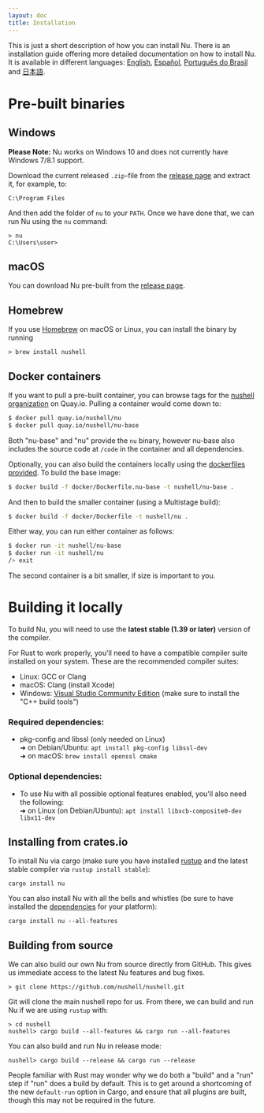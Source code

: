 ```yaml
---
layout: doc
title: Installation
---
```


This is just a short description of how you can install Nu.
There is an installation guide offering more detailed documentation on how to install Nu.
It is available in different languages:
[English](https://book.nushell.sh/en/installation),
[Español](https://book.nushell.sh/es/instalacion),
[Português do Brasil](https://book.nushell.sh/pt-br/instalacao) and
[日本語](https://book.nushell.sh/ja/installation).

# Pre-built binaries

## Windows

**Please Note:** Nu works on Windows 10 and does not currently have Windows 7/8.1 support.

Download the current released `.zip`-file from the [release page](https://github.com/nushell/nushell/releases)
and extract it, for example, to:

```
C:\Program Files
```

And then add the folder of `nu` to your `PATH`.
Once we have done that, we can run Nu using the `nu` command:

```
> nu
C:\Users\user>
```

## macOS

You can download Nu pre-built from the [release page](https://github.com/nushell/nushell/releases).

## Homebrew

If you use [Homebrew](https://brew.sh/) on macOS or Linux, you can install the binary by running

```shell
> brew install nushell
```

## Docker containers

If you want to pull a pre-built container, you can browse tags for the
[nushell organization](https://quay.io/organization/nushell) on Quay.io.
Pulling a container would come down to:

```bash
$ docker pull quay.io/nushell/nu
$ docker pull quay.io/nushell/nu-base
```

Both "nu-base" and "nu" provide the `nu` binary, however nu-base also includes the source code at `/code`
in the container and all dependencies.

Optionally, you can also build the containers locally using the
[dockerfiles provided](https://github.com/nushell/nushell/tree/master/docker).
To build the base image:

```bash
$ docker build -f docker/Dockerfile.nu-base -t nushell/nu-base .
``` 

And then to build the smaller container (using a Multistage build):

```bash
$ docker build -f docker/Dockerfile -t nushell/nu .
``` 

Either way, you can run either container as follows:

```bash
$ docker run -it nushell/nu-base
$ docker run -it nushell/nu
/> exit
```

The second container is a bit smaller, if size is important to you.

# Building it locally

To build Nu, you will need to use the **latest stable (1.39 or later)** version of the compiler.

For Rust to work properly, you'll need to have a compatible compiler suite installed on your system.
These are the recommended compiler suites:

* Linux: GCC or Clang
* macOS: Clang (install Xcode)
* Windows: [Visual Studio Community Edition](https://visualstudio.microsoft.com/vs/community/)
  (make sure to install the "C++ build tools")

### Required dependencies:

* pkg-config and libssl (only needed on Linux)  
  ➜ on Debian/Ubuntu: `apt install pkg-config libssl-dev`  
  ➜ on macOS: `brew install openssl cmake`

### Optional dependencies:

* To use Nu with all possible optional features enabled, you'll also need the following:  
  ➜ on Linux (on Debian/Ubuntu): `apt install libxcb-composite0-dev libx11-dev`

## Installing from crates.io

To install Nu via cargo (make sure you have installed [rustup](https://rustup.rs/)
and the latest stable compiler via `rustup install stable`):

```
cargo install nu
```

You can also install Nu with all the bells and whistles (be sure to have installed the
[dependencies](https://book.nushell.sh/en/installation#dependencies) for your platform):

```
cargo install nu --all-features
```

## Building from source

We can also build our own Nu from source directly from GitHub.
This gives us immediate access to the latest Nu features and bug fixes.

```
> git clone https://github.com/nushell/nushell.git
```

Git will clone the main nushell repo for us.
From there, we can build and run Nu if we are using `rustup` with:

```
> cd nushell
nushell> cargo build --all-features && cargo run --all-features
```

You can also build and run Nu in release mode:

```
nushell> cargo build --release && cargo run --release
```

People familiar with Rust may wonder why we do both a "build" and a "run" step if "run" does a build by default.
This is to get around a shortcoming of the new `default-run` option in Cargo,
and ensure that all plugins are built, though this may not be required in the future.
